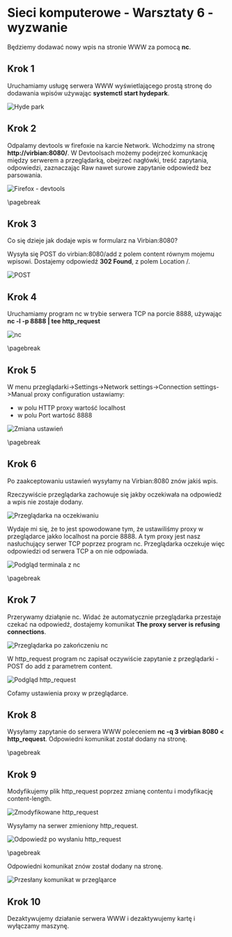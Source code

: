 # Sieci komputerowe - Warsztaty 6 - wyzwanie

Będziemy dodawać nowy wpis na stronie WWW za pomocą **nc**.

## Krok 1
Uruchamiamy usługę serwera WWW wyświetlającego prostą stronę do dodawania wpisów używając **systemctl start hydepark**.

![Hyde park](image.png)

## Krok 2
Odpalamy devtools w firefoxie na karcie Network. Wchodzimy na stronę **http://virbian:8080/**. W Devtoolsach możemy podejrzeć komunkację między serwerem a przeglądarką, obejrzeć nagłówki, treść zapytania, odpowiedzi, zaznaczając Raw nawet surowe zapytanie odpowiedź bez parsowania.

![Firefox - devtools](image-1.png)

\pagebreak
## Krok 3
Co się dzieje jak dodaje wpis w formularz na Virbian:8080? 

Wysyła się POST do virbian:8080/add z polem content równym mojemu wpisowi. Dostajemy odpowiedź **302 Found**, z polem Location /. 

![POST](image-2.png)

## Krok 4
Uruchamiamy program nc w trybie serwera TCP na porcie 8888, używając **nc -l -p 8888 | tee http_request**

![nc](image-3.png)

\pagebreak

## Krok 5 
W menu przeglądarki->Settings->Network settings->Connection settings->Manual proxy configuration ustawiamy:
- w polu HTTP proxy wartość localhost
- w polu Port wartość 8888

![Zmiana ustawień](image-4.png)

\pagebreak
## Krok 6
Po zaakceptowaniu ustawień wysyłamy na Virbian:8080 znów jakiś wpis.

Rzeczywiście przeglądarka zachowuje się jakby oczekiwała na odpowiedź a wpis nie zostaje dodany. 

![Przeglądarka na oczekiwaniu](image-5.png)

Wydaje mi się, że to jest spowodowane tym, że ustawiliśmy proxy w przeglądarce jakko localhost na porcie 8888. A tym proxy jest nasz nasłuchujący serwer TCP poprzez program nc. Przeglądarka oczekuje więc odpowiedzi od serwera TCP a on nie odpowiada. 

![Podgląd terminala z nc](image-6.png)

\pagebreak
## Krok 7
Przerywamy działąnie nc. Widać że automatycznie przeglądarka przestaje czekać na odpowiedź, dostajemy komunikat **The proxy server is refusing connections**.

![Przeglądarka po zakończeniu nc](image-7.png)

W http_request program nc zapisał oczywiście zapytanie z przeglądarki - POST do add z parametrem content.

![Podgląd http_request](image-8.png)

Cofamy ustawienia proxy w przeglądarce.

## Krok 8
Wysyłamy zapytanie do serwera WWW poleceniem **nc -q 3 virbian 8080 < http_request**. Odpowiedni komunikat został dodany na stronę.

\pagebreak

## Krok 9 
Modyfikujemy plik http_request poprzez zmianę contentu i modyfikację content-length. 

![Zmodyfikowane http_request](image-9.png)

Wysyłamy na serwer zmieniony http_request.

![Odpowiedź po wysłaniu http_request](image-10.png)

\pagebreak

Odpowiedni komunikat znów został dodany na stronę.

![Przesłany komunikat w przegląarce](image-11.png)

## Krok 10
Dezaktywujemy działanie serwera WWW i dezaktywujemy kartę i wyłączamy maszynę.